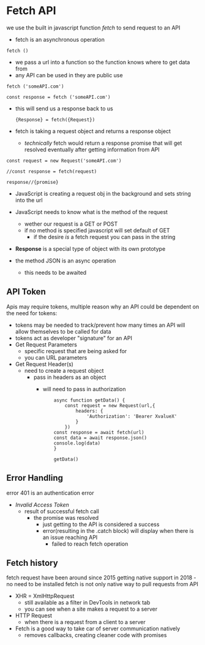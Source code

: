 # Fetch API

we use the built in javascript function *fetch* to send request to an API

- fetch is an asynchronous operation

```
fetch ()
```

- we pass a url into a function so the function knows where to get data from
- any API can be used in they are public use

```
fetch ('someAPI.com')

const response = fetch ('someAPI.com')
```

- this will send us a response back to us

  ```
  {Response} = fetch({Request})
  ```

- fetch is taking a request object and returns a response object
  - *technically* fetch would return a response promise that will get resolved eventually after getting information from API

```
const request = new Request('someAPI.com')

//const response = fetch(request)

response//{promise}
```

- JavaScript is creating a request obj in the background and sets string into the url
- JavaScript needs to know what is the method of the request
  - wether our request is a GET or POST
  - if no method is specified javascript will set default of GET
    - if the desire *is* a fetch request you can pass in the string
- **Response** is a special type of object with its own prototype

- the method JSON is an async operation
  - this needs to be awaited

## API Token

Apis may require tokens, multiple reason why an API could be dependent on the need for tokens:

- tokens may be needed to track/prevent how many times an API will allow themselves to be called for data
- tokens act as developer "signature" for an API
- Get Request Parameters
  - specific request that are being asked for
  - you can URL parameters
- Get Request Header(s)
  - need to create a request object
    - pass in headers as an object
      - will need to pass in authorization

        ```
            async function getData() {
                const request = new Request(url,{
                    headers: {
                        'Authorization': 'Bearer XvalueX'
                    }
                })
            const response = await fetch(url)
            const data = await response.json()
            console.log(data)
            }

            getData()

## Error Handling

error 401 is an authentication error

- *Invalid Access Token*
  - result of successful fetch call
    - the promise was resolved
      - just getting to the API is considered a success
      - error(resulting in the .catch block) will display when there is an issue reaching API
        - failed to reach fetch operation

## Fetch history

fetch request have been around since 2015 getting native support in 2018
    - no need to be installed
fetch is not only native way to pull requests from API

- XHR = XmlHttpRequest
  - still available as a filter in DevTools in network tab
  - you can see when a site makes a request to a server
- HTTP Request
  - when there is a request from a client to a server
- Fetch is a good way to take car of server communication natively
    - removes callbacks, creating cleaner code with promises